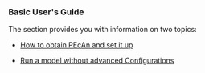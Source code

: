 ### Basic User's Guide

The section provides you with information on two topics: 

* [How to obtain PEcAn and set it up](obtaining_your_VM.md#working-with-the-pecan-vm)

* [Run a model without advanced Configurations](obtaining_your_VM.md#using-pecan)
